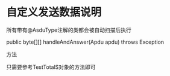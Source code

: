 # 自定义发送数据说明
所有带有@AsduType注解的类都会被自动扫描后执行

public byte[][] handleAndAnswer(Apdu apdu) throws Exception

方法

只需要参考TestTotalS对象的方法即可

